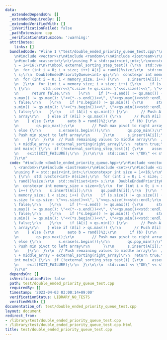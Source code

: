 ```yaml
---
data:
  _extendedDependsOn: []
  _extendedRequiredBy: []
  _extendedVerifiedWith: []
  _isVerificationFailed: false
  _pathExtension: cpp
  _verificationStatusIcon: ':warning:'
  attributes:
    links: []
  bundledCode: "#line 1 \"test/double_ended_priority_queue_test.cpp\"\n#include <double_ended_priority_queue.hpp>\r\
    \n#include <vector>\r\n#include <random>\r\n#include <iostream>\r\n#include <set>\r\
    \n#include <cassert>\r\n\r\nusing P = std::pair<int,int>;\r\nconstexpr int size\
    \ = 1<<16;\r\n\r\nbool external_sorting_step_test() {\r\n  std::vector<int> A(size);\r\
    \n  for (int i = 0; i < size; i++) A[i] = rand()%size;\r\n  std::multiset<int>\
    \ s;\r\n  DoubleEndedPriorityQueue<int> qs;\r\n  constexpr int memory_size = size>>3;\r\
    \n  for (int i = 0; i < memory_size; i++) {\r\n    s.insert(A[i]);\r\n    qs.push(A[i]);\r\
    \n  }\r\n  for (int i = memory_size; i < size; i++) {\r\n    if (s.size() != qs.size())\
    \ {\r\n      std::cerr<<\"s.size != qs.size: \"<<s.size()<<\", \"<<qs.size()<<std::endl;\r\
    \n      return false;\r\n    }\r\n    if (*--s.end() != qs.max()) {\r\n      std::cerr<<\"\
    s.max() != qs.max(): \"<<(*--s.end())<<\", \"<<qs.max()<<std::endl;\r\n      return\
    \ false;\r\n    }\r\n    if (*s.begin() != qs.min()) {\r\n      std::cerr<<\"\
    s.min() != qs.min(): \"<<(*s.begin())<<\", \"<<qs.min()<<std::endl;\r\n      return\
    \ false;\r\n    }\r\n    if (A[i] < qs.min()) {\r\n      // Push A[i] to left\
    \ array\r\n    } else if (A[i] > qs.max()) {\r\n      // Push A[i] to right array\r\
    \n    } else {\r\n      auto b = rand()%2;\r\n      if (b) {\r\n        s.erase(--s.end());\r\
    \n        qs.pop_max();\r\n        // Push max pivot to right array\r\n      }\
    \ else {\r\n        s.erase(s.begin());\r\n        qs.pop_min();\r\n        //\
    \ Push min pivot to left array\r\n      }\r\n      s.insert(A[i]);\r\n      qs.push(A[i]);\r\
    \n    }\r\n  }\r\n  // Push remaining values to middle array\r\n  // Return external_sorting(left_array)\
    \ + middle_array + external_sorting(right_array)\r\n  return true;\r\n}\r\n\r\n\
    int main() {\r\n  if (!external_sorting_step_test()) {\r\n    assert(false);\r\
    \n    exit(EXIT_FAILURE);\r\n  }\r\n\r\n  std::cout << \"OK\" << std::endl;\r\n\
    }\r\n"
  code: "#include <double_ended_priority_queue.hpp>\r\n#include <vector>\r\n#include\
    \ <random>\r\n#include <iostream>\r\n#include <set>\r\n#include <cassert>\r\n\r\
    \nusing P = std::pair<int,int>;\r\nconstexpr int size = 1<<16;\r\n\r\nbool external_sorting_step_test()\
    \ {\r\n  std::vector<int> A(size);\r\n  for (int i = 0; i < size; i++) A[i] =\
    \ rand()%size;\r\n  std::multiset<int> s;\r\n  DoubleEndedPriorityQueue<int> qs;\r\
    \n  constexpr int memory_size = size>>3;\r\n  for (int i = 0; i < memory_size;\
    \ i++) {\r\n    s.insert(A[i]);\r\n    qs.push(A[i]);\r\n  }\r\n  for (int i =\
    \ memory_size; i < size; i++) {\r\n    if (s.size() != qs.size()) {\r\n      std::cerr<<\"\
    s.size != qs.size: \"<<s.size()<<\", \"<<qs.size()<<std::endl;\r\n      return\
    \ false;\r\n    }\r\n    if (*--s.end() != qs.max()) {\r\n      std::cerr<<\"\
    s.max() != qs.max(): \"<<(*--s.end())<<\", \"<<qs.max()<<std::endl;\r\n      return\
    \ false;\r\n    }\r\n    if (*s.begin() != qs.min()) {\r\n      std::cerr<<\"\
    s.min() != qs.min(): \"<<(*s.begin())<<\", \"<<qs.min()<<std::endl;\r\n      return\
    \ false;\r\n    }\r\n    if (A[i] < qs.min()) {\r\n      // Push A[i] to left\
    \ array\r\n    } else if (A[i] > qs.max()) {\r\n      // Push A[i] to right array\r\
    \n    } else {\r\n      auto b = rand()%2;\r\n      if (b) {\r\n        s.erase(--s.end());\r\
    \n        qs.pop_max();\r\n        // Push max pivot to right array\r\n      }\
    \ else {\r\n        s.erase(s.begin());\r\n        qs.pop_min();\r\n        //\
    \ Push min pivot to left array\r\n      }\r\n      s.insert(A[i]);\r\n      qs.push(A[i]);\r\
    \n    }\r\n  }\r\n  // Push remaining values to middle array\r\n  // Return external_sorting(left_array)\
    \ + middle_array + external_sorting(right_array)\r\n  return true;\r\n}\r\n\r\n\
    int main() {\r\n  if (!external_sorting_step_test()) {\r\n    assert(false);\r\
    \n    exit(EXIT_FAILURE);\r\n  }\r\n\r\n  std::cout << \"OK\" << std::endl;\r\n\
    }\r\n"
  dependsOn: []
  isVerificationFile: false
  path: test/double_ended_priority_queue_test.cpp
  requiredBy: []
  timestamp: '2023-04-03 03:00:14+09:00'
  verificationStatus: LIBRARY_NO_TESTS
  verifiedWith: []
documentation_of: test/double_ended_priority_queue_test.cpp
layout: document
redirect_from:
- /library/test/double_ended_priority_queue_test.cpp
- /library/test/double_ended_priority_queue_test.cpp.html
title: test/double_ended_priority_queue_test.cpp
---
```

